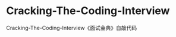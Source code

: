 Cracking-The-Coding-Interview
=============================

Cracking-The-Coding-Interview《面试金典》自敲代码
